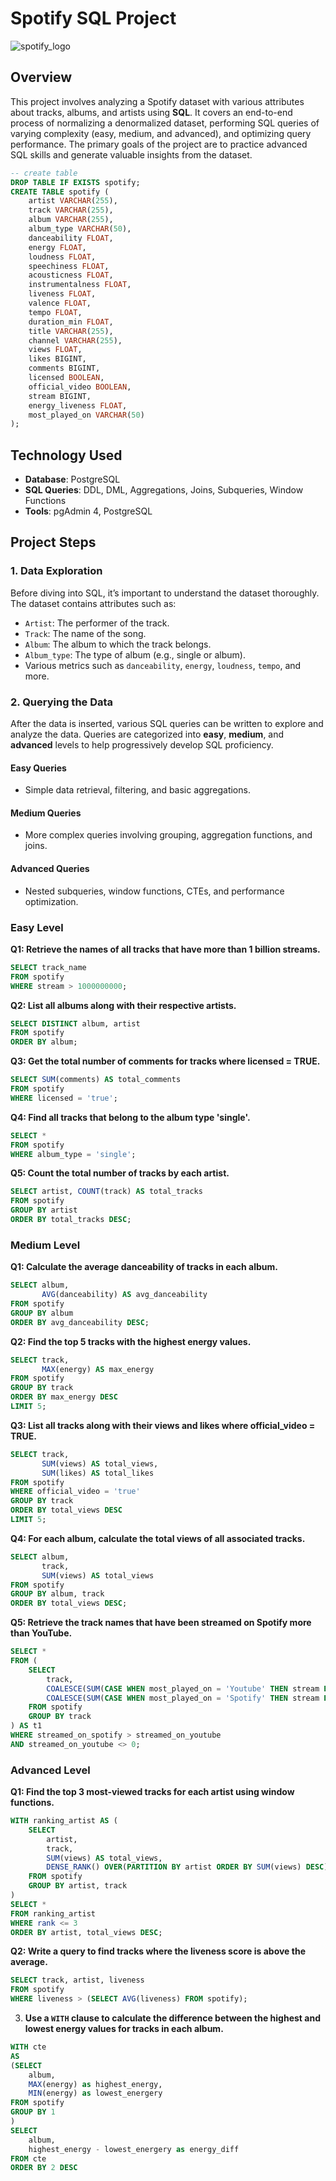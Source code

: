  #                                                                    Spotify SQL Project
![spotify_logo](https://github.com/user-attachments/assets/c0d474d8-6950-4a79-8656-c0437d0ebbc5)
## Overview
This project involves analyzing a Spotify dataset with various attributes about tracks, albums, and artists using **SQL**. It covers an end-to-end process of normalizing a denormalized dataset, performing SQL queries of varying complexity (easy, medium, and advanced), and optimizing query performance. The primary goals of the project are to practice advanced SQL skills and generate valuable insights from the dataset.

```sql
-- create table
DROP TABLE IF EXISTS spotify;
CREATE TABLE spotify (
    artist VARCHAR(255),
    track VARCHAR(255),
    album VARCHAR(255),
    album_type VARCHAR(50),
    danceability FLOAT,
    energy FLOAT,
    loudness FLOAT,
    speechiness FLOAT,
    acousticness FLOAT,
    instrumentalness FLOAT,
    liveness FLOAT,
    valence FLOAT,
    tempo FLOAT,
    duration_min FLOAT,
    title VARCHAR(255),
    channel VARCHAR(255),
    views FLOAT,
    likes BIGINT,
    comments BIGINT,
    licensed BOOLEAN,
    official_video BOOLEAN,
    stream BIGINT,
    energy_liveness FLOAT,
    most_played_on VARCHAR(50)
);
```
## Technology Used
- **Database**: PostgreSQL
- **SQL Queries**: DDL, DML, Aggregations, Joins, Subqueries, Window Functions
- **Tools**: pgAdmin 4, PostgreSQL

  
## Project Steps

### 1. Data Exploration
Before diving into SQL, it’s important to understand the dataset thoroughly. The dataset contains attributes such as:
- `Artist`: The performer of the track.
- `Track`: The name of the song.
- `Album`: The album to which the track belongs.
- `Album_type`: The type of album (e.g., single or album).
- Various metrics such as `danceability`, `energy`, `loudness`, `tempo`, and more.

### 2. Querying the Data
After the data is inserted, various SQL queries can be written to explore and analyze the data. Queries are categorized into **easy**, **medium**, and **advanced** levels to help progressively develop SQL proficiency.

#### Easy Queries
- Simple data retrieval, filtering, and basic aggregations.
  
#### Medium Queries
- More complex queries involving grouping, aggregation functions, and joins.
  
#### Advanced Queries
- Nested subqueries, window functions, CTEs, and performance optimization.


### Easy Level
**Q1: Retrieve the names of all tracks that have more than 1 billion streams.**  

```sql
SELECT track_name  
FROM spotify  
WHERE stream > 1000000000;  
```
**Q2: List all albums along with their respective artists.**  

```sql
SELECT DISTINCT album, artist  
FROM spotify  
ORDER BY album;
```
**Q3: Get the total number of comments for tracks where licensed = TRUE.**  

```sql  
SELECT SUM(comments) AS total_comments  
FROM spotify  
WHERE licensed = 'true';  
```
**Q4: Find all tracks that belong to the album type 'single'.**  

```sql  
SELECT *  
FROM spotify  
WHERE album_type = 'single';  
```
**Q5: Count the total number of tracks by each artist.**  

```sql  
SELECT artist, COUNT(track) AS total_tracks  
FROM spotify  
GROUP BY artist  
ORDER BY total_tracks DESC;  
```
### Medium Level
**Q1: Calculate the average danceability of tracks in each album.**  

```sql  
SELECT album,  
       AVG(danceability) AS avg_danceability  
FROM spotify  
GROUP BY album  
ORDER BY avg_danceability DESC;  
```
**Q2: Find the top 5 tracks with the highest energy values.**  

```sql  
SELECT track,  
       MAX(energy) AS max_energy  
FROM spotify  
GROUP BY track  
ORDER BY max_energy DESC  
LIMIT 5;  
```
**Q3: List all tracks along with their views and likes where official_video = TRUE.**  

```sql  
SELECT track,  
       SUM(views) AS total_views,  
       SUM(likes) AS total_likes  
FROM spotify  
WHERE official_video = 'true'  
GROUP BY track  
ORDER BY total_views DESC  
LIMIT 5;  
```
**Q4: For each album, calculate the total views of all associated tracks.**  

```sql  
SELECT album,  
       track,  
       SUM(views) AS total_views  
FROM spotify  
GROUP BY album, track  
ORDER BY total_views DESC;  
``` 
**Q5: Retrieve the track names that have been streamed on Spotify more than YouTube.**  

```sql  
SELECT *  
FROM (  
    SELECT  
        track,  
        COALESCE(SUM(CASE WHEN most_played_on = 'Youtube' THEN stream END), 0) AS streamed_on_youtube,  
        COALESCE(SUM(CASE WHEN most_played_on = 'Spotify' THEN stream END), 0) AS streamed_on_spotify  
    FROM spotify  
    GROUP BY track  
) AS t1  
WHERE streamed_on_spotify > streamed_on_youtube  
AND streamed_on_youtube <> 0;  
```  
### Advanced Level

**Q1: Find the top 3 most-viewed tracks for each artist using window functions.**  

```sql  
WITH ranking_artist AS (  
    SELECT  
        artist,  
        track,  
        SUM(views) AS total_views,  
        DENSE_RANK() OVER(PARTITION BY artist ORDER BY SUM(views) DESC) AS rank  
    FROM spotify  
    GROUP BY artist, track  
)  
SELECT *  
FROM ranking_artist  
WHERE rank <= 3  
ORDER BY artist, total_views DESC;  
```
**Q2: Write a query to find tracks where the liveness score is above the average.**  

```sql  
SELECT track, artist, liveness  
FROM spotify  
WHERE liveness > (SELECT AVG(liveness) FROM spotify);  
``` 
3. **Use a `WITH` clause to calculate the difference between the highest and lowest energy values for tracks in each album.**
```sql
WITH cte
AS
(SELECT 
	album,
	MAX(energy) as highest_energy,
	MIN(energy) as lowest_energery
FROM spotify
GROUP BY 1
)
SELECT 
	album,
	highest_energy - lowest_energery as energy_diff
FROM cte
ORDER BY 2 DESC
```
